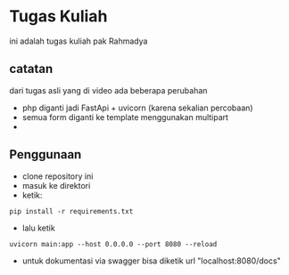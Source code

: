 # Tugas Kuliah

ini adalah tugas kuliah pak Rahmadya

## catatan

dari tugas asli yang di video ada beberapa perubahan

- php diganti jadi FastApi + uvicorn (karena sekalian percobaan)
- semua form diganti ke template menggunakan multipart
-

## Penggunaan

- clone repository ini
- masuk ke direktori
- ketik:

```
pip install -r requirements.txt
```

- lalu ketik

```
uvicorn main:app --host 0.0.0.0 --port 8080 --reload
```

- untuk dokumentasi via swagger bisa diketik url "localhost:8080/docs"
